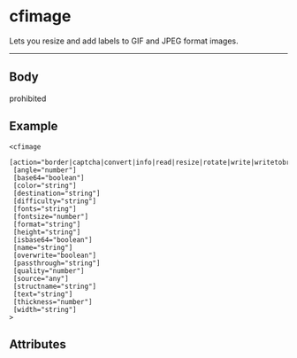 # cfimage


Lets you resize and add labels to GIF and JPEG format images.

---
## Body
prohibited

## Example
```
<cfimage
 [action="border|captcha|convert|info|read|resize|rotate|write|writetobrowser"]
 [angle="number"]
 [base64="boolean"]
 [color="string"]
 [destination="string"]
 [difficulty="string"]
 [fonts="string"]
 [fontsize="number"]
 [format="string"]
 [height="string"]
 [isbase64="boolean"]
 [name="string"]
 [overwrite="boolean"]
 [passthrough="string"]
 [quality="number"]
 [source="any"]
 [structname="string"]
 [text="string"]
 [thickness="number"]
 [width="string"]
>
```
## Attributes

